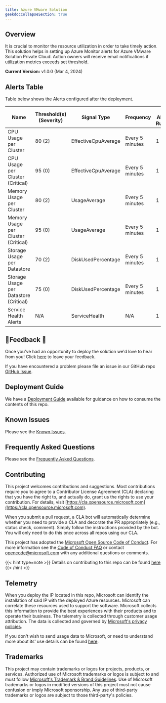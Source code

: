 ```yaml
---
title: Azure VMware Solution
geekdocCollapseSection: true
---
```


## Overview

It is crucial to monitor the resource utilization in order to take timely action. This solution helps in setting up Azure Monitor alerts for Azure VMware Solution Private Cloud. Action owners will receive email notifications if utilization metrics exceeds set threshold.

**Current Version:**
v1.0.0 (Mar 4, 2024)

## Alerts Table

Table below shows the Alerts configured after the deployment.

| Name                              | Threshold(s) (Severity) | Signal Type        | Frequency       | # Alert Rules |
|-----------------------------------|-------------------------|--------------------|-----------------|---------------|
| CPU Usage per Cluster             | 80 (2)                  | EffectiveCpuAverage| Every 5 minutes | 1             |
| CPU Usage per Cluster (Critical)  | 95 (0)                  | EffectiveCpuAverage| Every 5 minutes | 1             |
| Memory Usage per Cluster          | 80 (2)                  | UsageAverage       | Every 5 minutes | 1             |
| Memory Usage per Cluster (Critical) | 95 (0)                  | UsageAverage       | Every 5 minutes | 1             |
| Storage Usage per Datastore       | 70 (2)                  | DiskUsedPercentage | Every 5 minutes | 1             |
| Storage Usage per Datastore (Critical) | 75 (0)            | DiskUsedPercentage | Every 5 minutes | 1             |
| Service Health Alerts             | N/A                     | ServiceHealth      | N/A             | 1             |

## 📣Feedback 📣

Once you've had an opportunity to deploy the solution we'd love to hear from you! Click [here](https://aka.ms/alz/monitor/feedback) to leave your feedback.

If you have encountered a problem please file an issue in our GitHub repo [GitHub Issue](https://github.com/Azure/azure-monitor-baseline-alerts/issues).

## Deployment Guide

We have a [Deployment Guide](./deploy/deploy.md) available for guidance on how to consume the contents of this repo.

## Known Issues

Please see the [Known Issues](Known-Issues).

## Frequently Asked Questions

Please see the [Frequently Asked Questions](../avs/FAQ.md).

## Contributing

This project welcomes contributions and suggestions.
Most contributions require you to agree to a Contributor License Agreement (CLA)
declaring that you have the right to, and actually do, grant us the rights to use your contribution.
For details, visit [https://cla.opensource.microsoft.com](https://cla.opensource.microsoft.com).

When you submit a pull request, a CLA bot will automatically determine whether you need to provide
a CLA and decorate the PR appropriately (e.g., status check, comment).
Simply follow the instructions provided by the bot.
You will only need to do this once across all repos using our CLA.

This project has adopted the [Microsoft Open Source Code of Conduct](https://opensource.microsoft.com/codeofconduct/).
For more information see the [Code of Conduct FAQ](https://opensource.microsoft.com/codeofconduct/faq/) or
contact [opencode@microsoft.com](mailto:opencode@microsoft.com) with any additional questions or comments.

{{< hint type=note >}}
Details on contributing to this repo can be found [here](../../../contributing)
{{< /hint >}}

## Telemetry

When you deploy the IP located in this repo, Microsoft can identify the installation of said IP with the deployed Azure resources. Microsoft can correlate these resources used to support the software. Microsoft collects this information to provide the best experiences with their products and to operate their business. The telemetry is collected through customer usage attribution. The data is collected and governed by [Microsoft's privacy policies](https://www.microsoft.com/trustcenter).

If you don't wish to send usage data to Microsoft, or need to understand more about its' use details can be found [here](./Telemetry).

## Trademarks

This project may contain trademarks or logos for projects, products, or services.
Authorized use of Microsoft trademarks or logos is subject to and must follow
[Microsoft's Trademark & Brand Guidelines](https://www.microsoft.com/legal/intellectualproperty/trademarks/usage/general).
Use of Microsoft trademarks or logos in modified versions of this project must not cause confusion or imply Microsoft sponsorship.
Any use of third-party trademarks or logos are subject to those third-party's policies.
